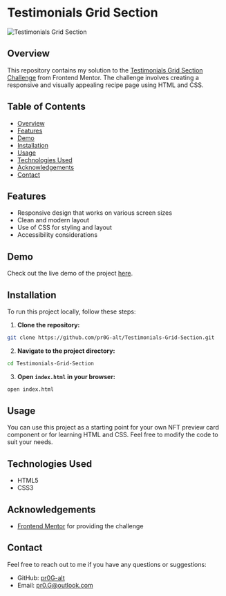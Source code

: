 # Testimonials Grid Section

![Testimonials Grid Section](https://res.cloudinary.com/dz209s6jk/image/upload/f_auto,q_auto,w_900/Screenshots/r8tawmxq3eikr8loxe8f.jpg)


## Overview

This repository contains my solution to the [Testimonials Grid Section Challenge](https://www.frontendmentor.io/challenges/testimonials-grid-section-Nnw6J7Un7) from Frontend Mentor. The challenge involves creating a responsive and visually appealing recipe page using HTML and CSS.


## Table of Contents

- [Overview](#overview)
- [Features](#features)
- [Demo](#demo)
- [Installation](#installation)
- [Usage](#usage)
- [Technologies Used](#technologies-used)
- [Acknowledgements](#acknowledgements)
- [Contact](#contact)


## Features

- Responsive design that works on various screen sizes
- Clean and modern layout
- Use of CSS for styling and layout
- Accessibility considerations


## Demo

Check out the live demo of the project [here](https://pr0g-alt.github.io/Testimonials-Grid-Section/).


## Installation

To run this project locally, follow these steps:

1. **Clone the repository:**

```sh
git clone https://github.com/pr0G-alt/Testimonials-Grid-Section.git
```

2. **Navigate to the project directory:**

```sh
cd Testimonials-Grid-Section
```

3. **Open `index.html` in your browser:**

```sh
open index.html
```


## Usage

You can use this project as a starting point for your own NFT preview card component or for learning HTML and CSS. Feel free to modify the code to suit your needs.


## Technologies Used

- HTML5
- CSS3


## Acknowledgements

- [Frontend Mentor](https://www.frontendmentor.io) for providing the challenge


## Contact

Feel free to reach out to me if you have any questions or suggestions:

- GitHub: [pr0G-alt](https://github.com/pr0G-alt)
- Email: pr0.G@outlook.com

